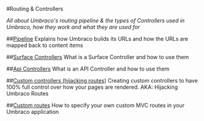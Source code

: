 #Routing & Controllers

_All about Umbraco's routing pipeline & the types of Controllers used in Umbraco, how they work and what they are used for_

##[Pipeline](Request-Pipeline/index.md)
Explains how Umbraco builds its URLs and how the URLs are mapped back to content items

##[Surface Controllers](surface-controllers.md)
What is a Surface Controller and how to use them

##[Api Controllers](WebApi/index.md)
What is an API Controller and how to use them

##[Custom controllers (hijacking routes)](custom-controllers.md)
Creating custom controllers to have 100% full control over how your pages are rendered. AKA: Hijacking Umbraco Routes

##[Custom routes](custom-routes.md)
How to specify your own custom MVC routes in your Umbraco application